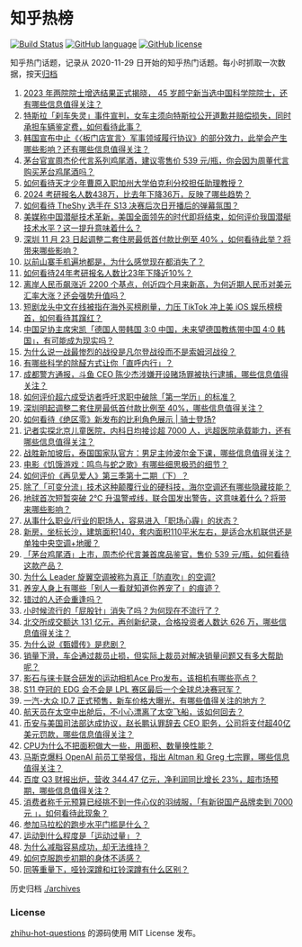 # 知乎热榜
[![Build Status](https://github.com/ToWeLong/zhihu-hot-questions/workflows/CI/badge.svg)](https://github.com/ToWeLong/zhihu-hot-questions/actions)
[![GitHub language](https://img.shields.io/badge/language-golang-orange.svg)](https://golang.org/)
[![GitHub license](https://img.shields.io/github/license/ToWeLong/zhihu-hot-questions)](https://github.com/ToWeLong/zhihu-hot-questions/blob/main/LICENSE)

知乎热门话题，记录从 2020-11-29 日开始的知乎热门话题。每小时抓取一次数据，按天[归档](./archives)

<!-- BEGIN -->

1. [2023 年两院院士增选结果正式揭晓， 45 岁颜宁新当选中国科学院院士，还有哪些信息值得关注？](https://www.zhihu.com/question/631332102)
1. [特斯拉「刹车失灵」事件宣判，女车主须向特斯拉公开道歉并赔偿损失，同时承担车辆鉴定费，如何看待此事？](https://www.zhihu.com/question/631283095)
1. [韩国宣布中止《〈板门店宣言〉军事领域履行协议》的部分效力，此举会产生哪些影响？还有哪些信息值得关注？](https://www.zhihu.com/question/631283625)
1. [茅台官宣周杰伦代言系列鸡尾酒，建议零售价 539 元/瓶，你会因为周董代言购买茅台鸡尾酒吗？](https://www.zhihu.com/question/631266772)
1. [如何看待天才少年曹原入职加州大学伯克利分校担任助理教授？](https://www.zhihu.com/question/630703155)
1. [2024 考研报名人数438万，比去年下降36万，反映了哪些趋势？](https://www.zhihu.com/question/631357154)
1. [如何看待 TheShy 选手在 S13 决赛后次日开播后的弹幕氛围？](https://www.zhihu.com/question/631218100)
1. [美媒称中国潜艇技术革新，美国全面领先的时代即将结束，如何评价我国潜艇技术水平？这一提升意味着什么？](https://www.zhihu.com/question/631334716)
1. [深圳 11 月 23 日起调整二套住房最低首付款比例至 40% ，如何看待此举？将带来哪些影响？](https://www.zhihu.com/question/631361339)
1. [以前山寨手机遍地都是，为什么感觉现在都消失了？](https://www.zhihu.com/question/628446546)
1. [如何看待24年考研报名人数比23年下降近10%？](https://www.zhihu.com/question/631356959)
1. [离岸人民币飙涨近 2200 个基点，创近四个月来新高，为何近期人民币对美元汇率大涨？还会强势升值吗？](https://www.zhihu.com/question/631304328)
1. [短剧龙头中文在线被指在海外买榜刷量，力压 TikTok 冲上美 iOS 娱乐榜榜首，如何看待其蹿红？](https://www.zhihu.com/question/630535561)
1. [中国足协主席宋凯「德国人带韩国 3:0 中国，未来望德国教练带中国 4:0 韩国」，有可能成为现实吗？](https://www.zhihu.com/question/631370552)
1. [为什么说一战最惨烈的战役是凡尔登战役而不是索姆河战役？](https://www.zhihu.com/question/37166783)
1. [有哪些科学的除醛方式让你「直呼内行」？](https://www.zhihu.com/question/630291781)
1. [成都警方通报，斗鱼 CEO 陈少杰涉嫌开设赌场罪被执行逮捕，哪些信息值得关注？](https://www.zhihu.com/question/631291879)
1. [如何评价超六成受访者呼吁求职中破除「第一学历」的标准？](https://www.zhihu.com/question/631128150)
1. [深圳明起调整二套住房最低首付款比例至 40%，哪些信息值得关注？](https://www.zhihu.com/question/631367910)
1. [如何看待《绝区零》新发布的比利角色展示 | 骑士登场?](https://www.zhihu.com/question/631286841)
1. [记者实探北京儿童医院，内科日均接诊超 7000 人，远超医院承载能力，还有哪些信息值得关注？](https://www.zhihu.com/question/631285709)
1. [战胜新加坡后，泰国国家队官方：男足主帅波尔金下课，哪些信息值得关注？](https://www.zhihu.com/question/631366335)
1. [电影《饥饿游戏：鸣鸟与蛇之歌》有哪些细思极恐的细节？](https://www.zhihu.com/question/630402112)
1. [如何评价《再见爱人》第三季第十二期（下）？](https://www.zhihu.com/question/631294470)
1. [除了「可变分流」技术这种颠覆行业的硬科技，海尔空调还有哪些隐藏技能？](https://www.zhihu.com/question/626653449)
1. [地球首次短暂突破 2℃ 升温警戒线，联合国发出警告，这意味着什么？将带来哪些影响？](https://www.zhihu.com/question/631285465)
1. [从事什么职业/行业的职场人，容易进入「职场心霾」的状态？](https://www.zhihu.com/question/630020762)
1. [新房，坐标长沙，建筑面积140，套内面积110平米左右，是适合水机联供还是单独中央空调+地暖？](https://www.zhihu.com/question/631208709)
1. [「茅台鸡尾酒」上市，周杰伦代言兼首席品鉴官，售价 539 元/瓶，如何看待这款产品？](https://www.zhihu.com/question/631310370)
1. [为什么 Leader 旋翼空调被称为真正「防直吹」的空调?](https://www.zhihu.com/question/626974749)
1. [养宠人身上有哪些「别人一看就知道你养宠了」的痕迹？](https://www.zhihu.com/question/629804310)
1. [错过的人还会重逢吗？](https://www.zhihu.com/question/457081593)
1. [小时候流行的「屁股针」消失了吗？为何现在不流行了？](https://www.zhihu.com/question/631262407)
1. [北交所成交额达 131 亿元，再创新纪录，合格投资者人数达 626 万，哪些信息值得关注？](https://www.zhihu.com/question/631330031)
1. [为什么说《甄嬛传》是悲剧？](https://www.zhihu.com/question/630829722)
1. [销量下滑，车企通过裁员止损，但实际上裁员对解决销量问题又有多大帮助呢？](https://www.zhihu.com/question/631149753)
1. [影石与徕卡联合研发的运动相机Ace Pro发布，该相机有哪些亮点？](https://www.zhihu.com/question/631196165)
1. [S11 夺冠的 EDG 会不会是 LPL 赛区最后一个全球总决赛冠军？](https://www.zhihu.com/question/630903257)
1. [一汽-大众 ID.7 正式预售，新车价格大曝光，有哪些值得关注的地方？](https://www.zhihu.com/question/631369432)
1. [航天员在太空中出舱后，不小心漂离了太空飞船，该如何回去？](https://www.zhihu.com/question/526615427)
1. [币安与美国司法部达成协议，赵长鹏认罪辞去 CEO 职务，公司将支付超40亿美元罚款，哪些信息值得关注？](https://www.zhihu.com/question/631261863)
1. [CPU为什么不把面积做大一些，用面积、数量换性能？](https://www.zhihu.com/question/629140018)
1. [马斯克爆料 OpenAI 前员工举报信，指出 Altman 和 Greg 七宗罪，哪些信息值得关注？](https://www.zhihu.com/question/631282311)
1. [百度 Q3 财报出炉，营收 344.47 亿元，净利润同比增长 23%，超市场预期，哪些信息值得关注？](https://www.zhihu.com/question/631149070)
1. [消费者称千元预算已经挑不到一件心仪的羽绒服，「有新锐国产品牌卖到 7000 元 」，如何看待此现象？](https://www.zhihu.com/question/631270988)
1. [参加马拉松的跑步水平门槛是什么？](https://www.zhihu.com/question/628359407)
1. [运动到什么程度是「运动过量」？](https://www.zhihu.com/question/630163194)
1. [为什么减脂容易成功，却无法维持？](https://www.zhihu.com/question/629367046)
1. [如何克服跑步初期的身体不适感？](https://www.zhihu.com/question/630003126)
1. [同等重量下，哑铃深蹲和扛铃深蹲有什么区别？](https://www.zhihu.com/question/629783963)

<!-- END -->

历史归档 [./archives](./archives)


### License
[zhihu-hot-questions](https://github.com/towelong/zhihu-hot-questions) 的源码使用 MIT License 发布。